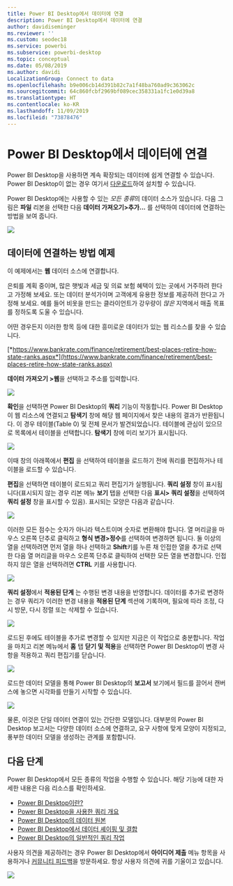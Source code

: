 ```yaml
---
title: Power BI Desktop에서 데이터에 연결
description: Power BI Desktop에서 데이터에 연결
author: davidiseminger
ms.reviewer: ''
ms.custom: seodec18
ms.service: powerbi
ms.subservice: powerbi-desktop
ms.topic: conceptual
ms.date: 05/08/2019
ms.author: davidi
LocalizationGroup: Connect to data
ms.openlocfilehash: b9e006cb14d391b82c7a1f48ba760ad9c363062c
ms.sourcegitcommit: 64c860fcbf2969bf089cec358331a1fc1e0d39a8
ms.translationtype: HT
ms.contentlocale: ko-KR
ms.lasthandoff: 11/09/2019
ms.locfileid: "73878476"
---
```

# <a name="connect-to-data-in-power-bi-desktop"></a>Power BI Desktop에서 데이터에 연결
Power BI Desktop을 사용하면 계속 확장되는 데이터에 쉽게 연결할 수 있습니다. Power BI Desktop이 없는 경우 여기서 [다운로드](https://go.microsoft.com/fwlink/?LinkID=521662)하여 설치할 수 있습니다.

Power BI Desktop에는 사용할 수 있는 *모든 종류*의 데이터 소스가 있습니다. 다음 그림은 **파일** 리본을 선택한 다음 **데이터 가져오기\>추가...** 를 선택하여 데이터에 연결하는 방법을 보여 줍니다.

![](media/desktop-connect-to-data/getdatavid_smallv2.gif)

## <a name="example-of-connecting-to-data"></a>데이터에 연결하는 방법 예제
이 예제에서는 **웹** 데이터 소스에 연결합니다.

은퇴를 계획 중이며, 많은 햇빛과 세금 및 의료 보험 혜택이 있는 곳에서 거주하려 한다고 가정해 보세요. 또는 데이터 분석가이며 고객에게 유용한 정보를 제공하려 한다고 가정해 보세요. 예를 들어 비옷을 만드는 클라이언트가 강우량이 *많은* 지역에서 매출 목표를 정하도록 도울 수 있습니다.

어떤 경우든지 이러한 항목 등에 대한 흥미로운 데이터가 있는 웹 리소스를 찾을 수 있습니다.

[*https://www.bankrate.com/finance/retirement/best-places-retire-how-state-ranks.aspx*](https://www.bankrate.com/finance/retirement/best-places-retire-how-state-ranks.aspx)

**데이터 가져오기 \>웹**을 선택하고 주소를 입력합니다.

![](media/desktop-connect-to-data/connecttodata_3.png)

**확인**을 선택하면 Power BI Desktop의 **쿼리** 기능이 작동합니다. Power BI Desktop이 웹 리소스에 연결되고 **탐색기** 창에 해당 웹 페이지에서 찾은 내용의 결과가 반환됩니다. 이 경우 테이블(Table 0) 및 전체 문서가 발견되었습니다. 테이블에 관심이 있으므로 목록에서 테이블을 선택합니다. **탐색기** 창에 미리 보기가 표시됩니다.

![](media/desktop-connect-to-data/datasources_fromnavigatordialog.png)

이때 창의 아래쪽에서 **편집** 을 선택하여 테이블을 로드하기 전에 쿼리를 편집하거나 테이블을 로드할 수 있습니다.

**편집**을 선택하면 테이블이 로드되고 쿼리 편집기가 실행됩니다. **쿼리 설정** 창이 표시됩니다(표시되지 않는 경우 리본 메뉴 **보기** 탭을 선택한 다음 **표시\> 쿼리 설정**을 선택하여 **쿼리 설정** 창을 표시할 수 있음). 표시되는 모양은 다음과 같습니다.

![](media/desktop-connect-to-data/designer_gsg_editquery.png)

이러한 모든 점수는 숫자가 아니라 텍스트이며 숫자로 변환해야 합니다. 열 머리글을 마우스 오른쪽 단추로 클릭하고 **형식 변경\>정수**를 선택하여 변경하면 됩니다. 둘 이상의 열을 선택하려면 먼저 열을 하나 선택하고 **Shift**키를 누른 채 인접한 열을 추가로 선택한 다음 열 머리글을 마우스 오른쪽 단추로 클릭하여 선택한 모든 열을 변경합니다. 인접하지 않은 열을 선택하려면 **CTRL** 키를 사용합니다.

![](media/desktop-connect-to-data/designer_gsg_changedatatype.png)

**쿼리 설정**에서 **적용된 단계** 는 수행된 변경 내용을 반영합니다. 데이터를 추가로 변경하는 경우 쿼리가 이러한 변경 내용을 **적용된 단계** 섹션에 기록하며, 필요에 따라 조정, 다시 방문, 다시 정렬 또는 삭제할 수 있습니다.

![](media/desktop-connect-to-data/designer_gsg_appliedsteps_changedtype.png)

로드된 후에도 테이블을 추가로 변경할 수 있지만 지금은 이 작업으로 충분합니다. 작업을 마치고 리본 메뉴에서 **홈** 탭 **닫기 및 적용**을 선택하면 Power BI Desktop이 변경 사항을 적용하고 쿼리 편집기를 닫습니다.

![](media/desktop-connect-to-data/connecttodata_closenload.png)

로드한 데이터 모델을 통해 Power BI Desktop의 **보고서** 보기에서 필드를 끌어서 캔버스에 놓으면 시각화를 만들기 시작할 수 있습니다.

![](media/desktop-connect-to-data/connecttodata_dragontoreportview.png)

물론, 이것은 단일 데이터 연결이 있는 간단한 모델입니다. 대부분의 Power BI Desktop 보고서는 다양한 데이터 소스에 연결하고, 요구 사항에 맞게 모양이 지정되고, 풍부한 데이터 모델을 생성하는 관계를 포함합니다. 

## <a name="next-steps"></a>다음 단계
Power BI Desktop에서 모든 종류의 작업을 수행할 수 있습니다. 해당 기능에 대한 자세한 내용은 다음 리소스를 확인하세요.

* [Power BI Desktop이란?](desktop-what-is-desktop.md)
* [Power BI Desktop을 사용한 쿼리 개요](desktop-query-overview.md)
* [Power BI Desktop의 데이터 원본](desktop-data-sources.md)
* [Power BI Desktop에서 데이터 셰이핑 및 결합](desktop-shape-and-combine-data.md)
* [Power BI Desktop의 일반적인 쿼리 작업](desktop-common-query-tasks.md)   

사용자 의견을 제공하려는 경우 Power BI Desktop에서 **아이디어 제출** 메뉴 항목을 사용하거나 [커뮤니티 피드백](https://community.powerbi.com/t5/Community-Feedback/bd-p/community-feedback)을 방문하세요. 항상 사용자 의견에 귀를 기울이고 있습니다.

![](media/desktop-connect-to-data/sendfeedback.png)

